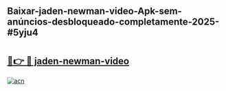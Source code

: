 ## Baixar-jaden-newman-video-Apk-sem-anúncios-desbloqueado-completamente-2025-#5yju4

# <h2><a href="https://ainizakaria.my?title=jaden-newman-video&ref=20M">🔗👉 🔴 jaden-newman-video</a></h2>

[![acn](https://github.com/user-attachments/assets/0f9c940e-d8b0-45ae-aac7-cd30a18b3e1c)](https://ainizakaria.my?title=jaden-newman-video&ref=20M)

